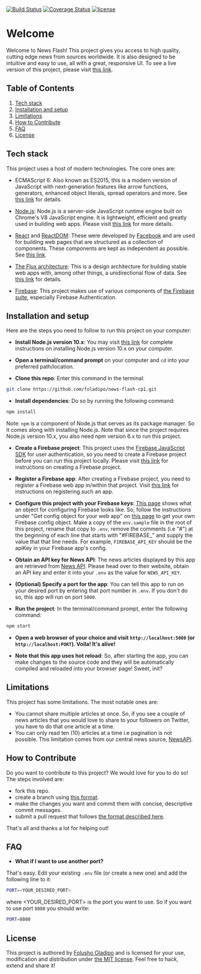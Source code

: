 [![Build Status](https://travis-ci.org/foladipo/news-flash-cp1.svg?branch=develop)](https://travis-ci.org/foladipo/news-flash-cp1)
[![Coverage Status](https://coveralls.io/repos/github/foladipo/news-flash-cp1/badge.svg?branch=develop)](https://coveralls.io/github/foladipo/news-flash-cp1?branch=develop)
[![license](https://img.shields.io/github/license/mashape/apistatus.svg)]()


# Welcome

Welcome to News Flash! This project gives you access to high quality, cutting edge news from 
sources worldwide. It is also designed to be intuitive and easy to use, all with a 
great, responsive UI. To see a live version of this project, please visit [this link](https://news-flash-cp1-staging.herokuapp.com/).


## Table of Contents

  1. [Tech stack](#tech-stack)
  1. [Installation and setup](#installation-and-setup)
  1. [Limitations](#limitations)
  1. [How to Contribute](#how-to-contribute)
  1. [FAQ](#faq)
  1. [License](#license)


## Tech stack

This project uses a host of modern technologies. The core ones are:
- ECMAScript 6: Also known as ES2015, this is a modern version of JavaScript with 
next-generation features like arrow functions, generators, enhanced object literals, 
spread operators and more. See [this link](https://en.wikipedia.org/wiki/ECMAScript) for details.

- [Node.js](https://nodejs.org): Node.js is a server-side JavaScript runtime engine built 
on Chrome's V8 JavaScript engine. It is lightweight, efficient and greatly used in building 
web apps. Please visit [this link](https://nodejs.org) for more details.

- [React](https://facebook.github.io/react/) and [ReactDOM](https://facebook.github.io/react/docs/react-dom.html): 
These were developed by [Facebook](https://facebook.com/) and are used for building web pages that are structured as a collection of 
components. These components are kept as independent as possible. See [this link](https://facebook.github.io/react/).

- [The Flux architecture](https://facebook.github.io/flux/): This is a design architecture for building stable 
web apps with, among other things, a unidirectional flow of data. See [this link](https://facebook.github.io/flux/) 
for details.

- [Firebase](https://firebase.google.com/): This project makes use of various components of 
[the Firebase suite](https://firebase.google.com/), especially Firebase Authentication.


## Installation and setup

Here are the steps you need to follow to run this project on your computer:
- **Install Node.js version 10.x**: You may visit [this link](https://nodejs.org/en/download/) for complete 
instructions on installing Node.js version 10.x on your computer.

- **Open a terminal/command prompt** on your computer and `cd` into your preferred path/location.

- **Clone this repo**: Enter this command in the terminal:

```bash
git clone https://github.com/foladipo/news-flash-cp1.git
```

- **Install dependencies**: Do so by running the following command:

```bash
npm install
```
Note: `npm` is a component of Node.js that serves as its package manager. So it comes along with installing Node.js. Note that since the project requires Node.js version 10.x, you also need npm version 6.x to run this project.


- **Create a Firebase project**: This project uses the [Firebase JavaScript SDK](https://firebase.google.com/docs/web/setup/)
 for user authentication, so you need to create a Firebase project before you can run this
 project locally. Please visit [this link](https://firebase.google.com/docs/web/setup#create-project)
 for instructions on creating a Firebase project.

- **Register a Firebase app**: After creating a Firebase project, you need to register a
 Firebase web app in/within that project. Visit [this link](https://firebase.google.com/docs/web/setup#register-app)
 for instructions on registering such an app.

- **Configure this project with your Firebase keys**: [This page](https://firebase.google.com/docs/web/setup#config-object)
 shows what an object for configuring Firebase looks like. So, follow the instructions
 under "Get config object for your web app" on [this page](https://support.google.com/firebase/answer/7015592)
 to get your own Firebase config object. Make a copy of the `env.sample` file in the
 root of this project, rename that copy to `.env`, remove the comments (i.e "#") at
 the beginning of each line that starts with "#FIREBASE_" and supply the value
 that that line needs. For example, `FIREBASE_API_KEY` should be the apiKey in your
 Firebase app's config.

- **Obtain an API key for News API**: The news articles displayed by this app are
 retrieved from [News API](https://newsapi.org/). Please head over to their website,
 obtain an API key and enter it into your `.env` as the value for `NEWS_API_KEY`.

- **(Optional) Specify a port for the app**: You can tell this app to run on your
 desired port by entering that port number in `.env`. If you don't do so, this app
 will run on port `5000`.

- **Run the project**: In the terminal/command prompt, enter the following command:

```bash
npm start
```

- **Open a web browser of your choice and visit `http://localhost:5000` (or `http://localhost:PORT`). Voila! It's alive!**

- **Note that this app uses hot reload**: So, after starting the app, you can make changes to the source code and they will be automatically compiled and reloaded into your browser page! Sweet, init?


## Limitations

This project has some limitations. The most notable ones are:
- You cannot share multiple articles at once. So, if you see a couple of news articles that 
you would love to share to your followers on Twitter, you have to do that one article 
at a time.
- You can only read ten (10) articles at a time i.e pagination is not possible. This 
limitation comes from our central news source, [NewsAPI](https://newsapi.org).


## How to Contribute

Do you want to contribute to this project? We would love for you to do so! The steps involved are:
- fork this repo.
- create a branch using [this format](https://github.com/foladipo/news-flash-cp1/wiki/Branch-naming-convention).
- make the changes you want and commit them with concise, descriptive commit messages.
- submit a pull request that follows [the format described here](https://github.com/foladipo/news-flash-cp1/wiki/Pull-request-naming-and-description).

That's all and thanks a lot for helping out!


## FAQ

- **What if I want to use another port?**

That's easy. Edit your existing `.env` file (or create a new one) and add the following line to it:

```bash
PORT=<YOUR_DESIRED_PORT>
```

where <YOUR\_DESIRED\_PORT> is the port you want to use. So if you want to use port `8080` you should write:

```bash
PORT=8080
```


## License

This project is authored by [Folusho Oladipo](https://google.com/search?q=Folusho+Oladipo) and is licensed 
for your use, modification and distribution under [the MIT license](https://en.wikipedia.org/wiki/MIT_License). 
Feel free to hack, extend and share it!

